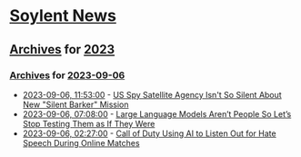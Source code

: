 # [Soylent News](../../../README.md)

## [Archives](../../index.md) for [2023](../index.md)

### [Archives](../../index.md) for [2023-09-06](index.md)

* [2023-09-06, 11:53:00](https://soylentnews.org/article.pl?sid=23/09/05/0130228&from=rss) - [US Spy Satellite Agency Isn't So Silent About New \"Silent Barker\" Mission](https://soylentnews.org/article.pl?sid=23/09/05/0130228&from=rss)
* [2023-09-06, 07:08:00](https://soylentnews.org/article.pl?sid=23/09/05/0119209&from=rss) - [Large Language Models Aren’t People So Let’s Stop Testing Them as If They Were](https://soylentnews.org/article.pl?sid=23/09/05/0119209&from=rss)
* [2023-09-06, 02:27:00](https://soylentnews.org/article.pl?sid=23/09/05/0056236&from=rss) - [Call of Duty Using AI to Listen Out for Hate Speech During Online Matches](https://soylentnews.org/article.pl?sid=23/09/05/0056236&from=rss)
